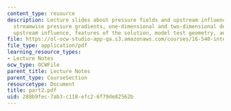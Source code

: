 ```yaml
---
content_type: resource
description: Lecture slides about pressure fields and upstream influence, normal and
  streamwise pressure gradients, one-dimensional and two-dimensional descriptions,
  upstream influence, features of the solution, model test geometry, and instrumentation.
file: https://ol-ocw-studio-app-qa.s3.amazonaws.com/courses/16-540-internal-flows-in-turbomachines-spring-2006/288b9fec7ab3c118efc26f79de82562b_part2.pdf
file_type: application/pdf
learning_resource_types:
- Lecture Notes
ocw_type: OCWFile
parent_title: Lecture Notes
parent_type: CourseSection
resourcetype: Document
title: part2.pdf
uid: 288b9fec-7ab3-c118-efc2-6f79de82562b
---
```

